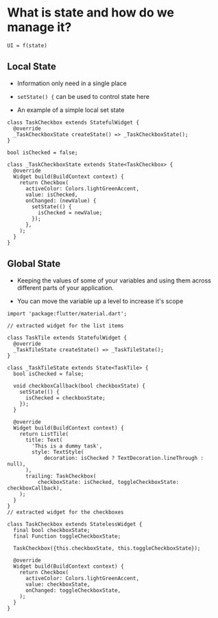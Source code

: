 # What is state and how do we manage it?

`UI = f(state)`

## Local State

- Information only need in a single place 

- `setState() {` can be used to control state here

- An example of a simple local set state

```
class TaskCheckbox extends StatefulWidget {
  @override
  _TaskCheckboxState createState() => _TaskCheckboxState();
}

bool isChecked = false;

class _TaskCheckboxState extends State<TaskCheckbox> {
  @override
  Widget build(BuildContext context) {
    return Checkbox(
      activeColor: Colors.lightGreenAccent,
      value: isChecked,
      onChanged: (newValue) {
        setState(() {
          isChecked = newValue;
        });
      },
    );
  }
}
```

## Global State

- Keeping the values of some of your variables and using them across different parts of your application.

- You can move the variable up a level to increase it's scope

```
import 'package:flutter/material.dart';

// extracted widget for the list items

class TaskTile extends StatefulWidget {
  @override
  _TaskTileState createState() => _TaskTileState();
}

class _TaskTileState extends State<TaskTile> {
  bool isChecked = false;

  void checkboxCallback(bool checkboxState) {
    setState(() {
      isChecked = checkboxState;
    });
  }

  @override
  Widget build(BuildContext context) {
    return ListTile(
      title: Text(
        'This is a dummy task',
        style: TextStyle(
            decoration: isChecked ? TextDecoration.lineThrough : null),
      ),
      trailing: TaskCheckbox(
          checkboxState: isChecked, toggleCheckboxState: checkboxCallback),
    );
  }
}
// extracted widget for the checkboxes

class TaskCheckbox extends StatelessWidget {
  final bool checkboxState;
  final Function toggleCheckboxState;

  TaskCheckbox({this.checkboxState, this.toggleCheckboxState});

  @override
  Widget build(BuildContext context) {
    return Checkbox(
      activeColor: Colors.lightGreenAccent,
      value: checkboxState,
      onChanged: toggleCheckboxState,
    );
  }
}
```

  

